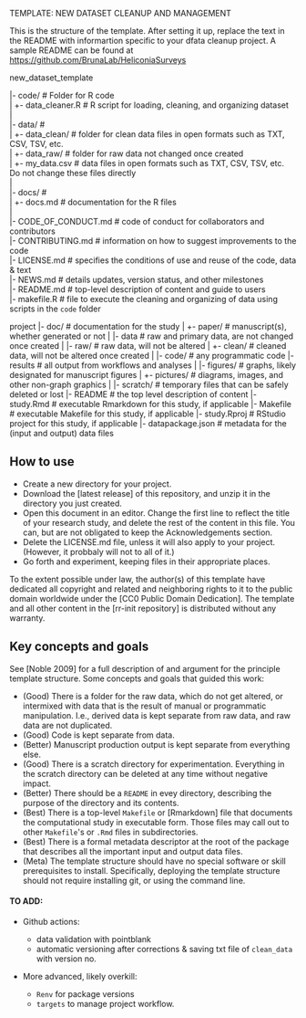 TEMPLATE: NEW DATASET CLEANUP AND MANAGEMENT

This is the structure of the template. After setting it up, replace the text in the README with informartion specific to your dfata cleanup project.
A sample README can be found at https://github.com/BrunaLab/HeliconiaSurveys  


new_dataset_template  

|- code/                # Folder for R code    
|  +- data_cleaner.R    # R script for loading, cleaning, and organizing dataset  
|   
|- data/                #   
|  +- data_clean/       # folder for clean data files in open formats such as TXT, CSV, TSV, etc.     
|  +- data_raw/         # folder for raw data not changed once created    
|      +- my_data.csv   # data files in open formats such as TXT, CSV, TSV, etc. Do not change these files directly    
|   
|- docs/                #  
|  +- docs.md           # documentation for the R files   
|  
|- CODE_OF_CONDUCT.md    # code of conduct for collaborators and contributors  
|- CONTRIBUTING.md       # information on how to suggest improvements to the code  
|- LICENSE.md            # specifies the conditions of use and reuse of the code, data & text  
|- NEWS.md               # details updates, version status, and other milestones  
|- README.md             # top-level description of content and guide to users  
|- makefile.R            # file to execute the cleaning and organizing of data using scripts in the `code` folder  


project
    |- doc/            # documentation for the study
    |  +- paper/       # manuscript(s), whether generated or not
    |
    |- data            # raw and primary data, are not changed once created 
    |  |- raw/         # raw data, will not be altered
    |  +- clean/       # cleaned data, will not be altered once created
    |
    |- code/           # any programmatic code
    |- results         # all output from workflows and analyses
    |  |- figures/     # graphs, likely designated for manuscript figures
    |  +- pictures/    # diagrams, images, and other non-graph graphics
    |
    |- scratch/        # temporary files that can be safely deleted or lost
    |- README          # the top level description of content
    |- study.Rmd       # executable Rmarkdown for this study, if applicable
    |- Makefile        # executable Makefile for this study, if applicable
    |- study.Rproj     # RStudio project for this study, if applicable
    |- datapackage.json # metadata for the (input and output) data files 

How to use
----------

* Create a new directory for your project.
* Download the [latest release] of this repository, and unzip it in the directory you just created.
* Open this document in an editor. Change the first line to reflect the title of your research study, and delete the rest of the content in this file. You can, but are not obligated to keep the Acknowledgements section.
* Delete the LICENSE.md file, unless it will also apply to your project. (However, it probbaly will not to all of it.)
* Go forth and experiment, keeping files in their appropriate places.

To the extent possible under law, the author(s) of this template have dedicated all copyright and related and neighboring rights to it to the public domain worldwide under the [CC0 Public Domain Dedication]. The template and all other content in the [rr-init repository] is distributed without any warranty.

Key concepts and goals
----------------------

See [Noble 2009] for a full description of and argument for the principle template structure. Some concepts and goals that guided this work:
* (Good) There is a folder for the raw data, which do not get altered, or intermixed with data that is the result of manual or programmatic manipulation. I.e., derived data is kept separate from raw data, and raw data are not duplicated.
* (Good) Code is kept separate from data.
* (Better) Manuscript production output is kept separate from everything else.
* (Good) There is a scratch directory for experimentation. Everything in the scratch directory can be deleted at any time without negative impact. 
* (Better) There should be a `README` in evey directory, describing the purpose of the directory and its contents.
* (Best) There is a top-level `Makefile` or [Rmarkdown] file that documents the computational study in executable form. Those files may call out to other `Makefile`'s or `.Rmd` files in subdirectories.
* (Best) There is a formal metadata descriptor at the root of the package that describes all the important input and output data files.
* (Meta) The template structure should have no special software or skill prerequisites to install. Specifically, deploying the template structure should not require installing git, or using the command line.




#### TO ADD:

- Github actions: 
  - data validation with pointblank
  - automatic versioning after corrections & saving txt file of `clean_data ` with version no. 

- More advanced, likely overkill:
    - `Renv` for package versions
    - `targets` to manage project workflow.
